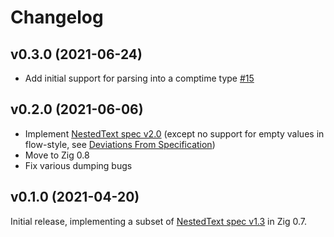 # Changelog


## v0.3.0 (2021-06-24)

- Add initial support for parsing into a comptime type [#15](https://github.com/LewisGaul/zig-nestedtext/pull/15)


## v0.2.0 (2021-06-06)

- Implement [NestedText spec v2.0](https://nestedtext.org/en/v2.0/) (except no support for empty values in flow-style, see [Deviations From Specification](https://github.com/LewisGaul/zig-nestedtext/blob/v0.2.0/README.md#deviations-from-specification))
- Move to Zig 0.8
- Fix various dumping bugs


## v0.1.0 (2021-04-20)

Initial release, implementing a subset of [NestedText spec v1.3](https://nestedtext.org/en/v1.3/) in Zig 0.7.
